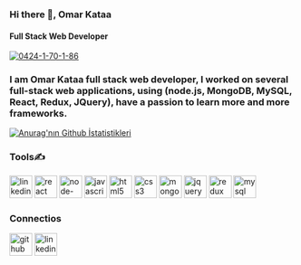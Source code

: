 ### Hi there 👋, Omar Kataa
#### Full Stack Web Developer
<a href="https://ibb.co/0F8dyff"><img src="https://i.ibb.co/D8sSf77/0424-1-70-1-86.jpg" alt="0424-1-70-1-86" border="0" /></a>

### I am Omar Kataa full stack web developer, I worked on several full-stack web applications, using (node.js, MongoDB, MySQL, React, Redux, JQuery), have a passion to learn more and more frameworks.



[![Anurag'nın Github İstatistikleri](https://github-readme-stats.vercel.app/api?username=OmarKataa)](https://github.com/anuraghazra/github-readme-stats)


### Tools✍

[<img src='https://cdn.jsdelivr.net/npm/simple-icons@3.0.1/icons/linkedin.svg' alt='linkedin' height='40'>](https://www.linkedin.com/in/omar-kataa/)  [<img src='https://cdn.jsdelivr.net/npm/simple-icons@3.0.1/icons/react.svg' alt='react' height='40'>](https://reactjs.org/)  [<img src='https://cdn.jsdelivr.net/npm/simple-icons@3.0.1/icons/node-dot-js.svg' alt='node-dot-js' height='40'>](https://nodejs.dev/learn/the-v8-javascript-engine)  [<img src='https://cdn.jsdelivr.net/npm/simple-icons@3.0.1/icons/javascript.svg' alt='javascript' height='40'>](https://www.javascripttutorial.net/)  [<img src='https://cdn.jsdelivr.net/npm/simple-icons@3.0.1/icons/html5.svg' alt='html5' height='40'>](https://developer.mozilla.org/en-US/docs/Glossary/HTML5)  [<img src='https://cdn.jsdelivr.net/npm/simple-icons@3.0.1/icons/css3.svg' alt='css3' height='40'>](https://developer.mozilla.org/en-US/docs/Web/CSS)  [<img src='https://cdn.jsdelivr.net/npm/simple-icons@3.0.1/icons/mongodb.svg' alt='mongodb' height='40'>](https://www.mongodb.com/cloud/atlas/lp/try-atlas?utm_source=google&utm_campaign=gs_footprint_row_search_core_brand_atlas_desktop&utm_term=mongodb&utm_medium=cpc_paid_search&utm_ad=e&utm_ad_campaign_id=12212624584&adgroup=115749713703&gclid=CjwKCAiAyPyQBhB6EiwAFUuaknox76w-hYAoCYjP7CXWUThTEazZwqnBE_C4MGtzBDDV8xEtxf1-lRoCXScQAvD_BwE)  [<img src='https://cdn.jsdelivr.net/npm/simple-icons@3.0.1/icons/jquery.svg' alt='jquery' height='40'>](https://releases.jquery.com/)  [<img src='https://cdn.jsdelivr.net/npm/simple-icons@3.0.1/icons/redux.svg' alt='redux' height='40'>](https://react-redux.js.org/)  [<img src='https://cdn.jsdelivr.net/npm/simple-icons@3.0.1/icons/mysql.svg' alt='mysql' height='40'>](https://www.mysql.com/)  


### Connectios

[<img src='https://cdn.jsdelivr.net/npm/simple-icons@3.0.1/icons/github.svg' alt='github' height='40'>](https://github.com/OmarKataa)  [<img src='https://cdn.jsdelivr.net/npm/simple-icons@3.0.1/icons/linkedin.svg' alt='linkedin' height='40'>](https://www.linkedin.com/in/omar-kataa/) 
